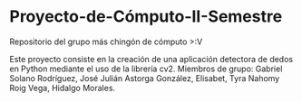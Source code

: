 # Proyecto-de-Cómputo-II-Semestre
Repositorio del grupo más chingón de cómputo >:V

Este proyecto consiste en la creación de una aplicación detectora de dedos en Python mediante el uso de la librería cv2.
Miembros de grupo: Gabriel Solano Rodríguez, José Julián Astorga González, Elisabet, Tyra Nahomy Roig Vega, Hidalgo Morales.
